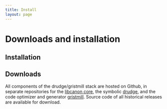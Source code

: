 ```yaml
---
title: Install
layout: page
---
```


# Downloads and installation

## Installation


## Downloads

All components of the drudge/gristmill stack are hosted on Github, in separate
repositories for the [libcanon core](https://github.com/tschijnmo/libcanon),
the symbolic [drudge](https://github.com/tschijnmo/drudge), and the code
optimizer and generator [gristmill](https://github.com/tschijnmo/gristmill).
Source code of all historical releases are available for download.

